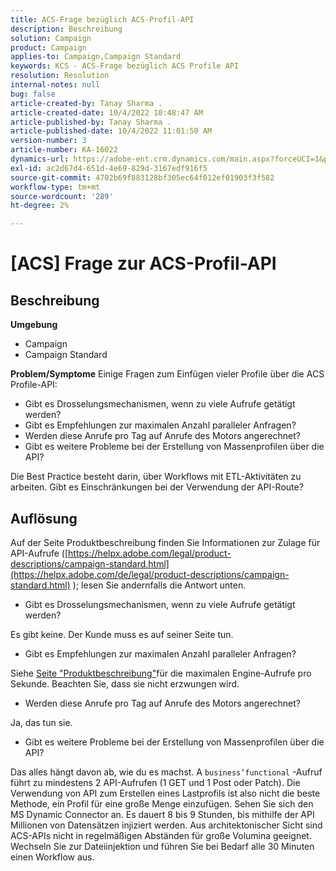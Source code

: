 ```yaml
---
title: ACS-Frage bezüglich ACS-Profil-API
description: Beschreibung
solution: Campaign
product: Campaign
applies-to: Campaign,Campaign Standard
keywords: KCS - ACS-Frage bezüglich ACS Profile API
resolution: Resolution
internal-notes: null
bug: false
article-created-by: Tanay Sharma .
article-created-date: 10/4/2022 10:48:47 AM
article-published-by: Tanay Sharma .
article-published-date: 10/4/2022 11:01:50 AM
version-number: 3
article-number: KA-16022
dynamics-url: https://adobe-ent.crm.dynamics.com/main.aspx?forceUCI=1&pagetype=entityrecord&etn=knowledgearticle&id=c2ea181f-d243-ed11-bba2-0022480868ff
exl-id: ac2d67d4-651d-4e69-829d-3167edf916f5
source-git-commit: 4702b69f883128bf305ec64f012ef01903f3f582
workflow-type: tm+mt
source-wordcount: '289'
ht-degree: 2%

---
```


# [ACS] Frage zur ACS-Profil-API

## Beschreibung

<b>Umgebung</b>
- Campaign
- Campaign Standard



<b>Problem/Symptome</b>
Einige Fragen zum Einfügen vieler Profile über die ACS Profile-API:

- Gibt es Drosselungsmechanismen, wenn zu viele Aufrufe getätigt werden?
- Gibt es Empfehlungen zur maximalen Anzahl paralleler Anfragen?
- Werden diese Anrufe pro Tag auf Anrufe des Motors angerechnet?
- Gibt es weitere Probleme bei der Erstellung von Massenprofilen über die API?


Die Best Practice besteht darin, über Workflows mit ETL-Aktivitäten zu arbeiten. Gibt es Einschränkungen bei der Verwendung der API-Route?


## Auflösung


Auf der Seite Produktbeschreibung finden Sie Informationen zur Zulage für API-Aufrufe ([https://helpx.adobe.com/legal/product-descriptions/campaign-standard.html](https://helpx.adobe.com/de/legal/product-descriptions/campaign-standard.html) ); lesen Sie andernfalls die Antwort unten.



- Gibt es Drosselungsmechanismen, wenn zu viele Aufrufe getätigt werden?


Es gibt keine. Der Kunde muss es auf seiner Seite tun.

- Gibt es Empfehlungen zur maximalen Anzahl paralleler Anfragen?


Siehe [Seite &quot;Produktbeschreibung&quot;](https://helpx.adobe.com/legal/product-descriptions/campaign-standard.html#)für die maximalen Engine-Aufrufe pro Sekunde. Beachten Sie, dass sie nicht erzwungen wird.

- Werden diese Anrufe pro Tag auf Anrufe des Motors angerechnet?


Ja, das tun sie.

- Gibt es weitere Probleme bei der Erstellung von Massenprofilen über die API?


Das alles hängt davon ab, wie du es machst. A `business’functional` -Aufruf führt zu mindestens 2 API-Aufrufen (1 GET und 1 Post oder Patch). Die Verwendung von API zum Erstellen eines Lastprofils ist also nicht die beste Methode, ein Profil für eine große Menge einzufügen. Sehen Sie sich den MS Dynamic Connector an. Es dauert 8 bis 9 Stunden, bis mithilfe der API Millionen von Datensätzen injiziert werden. Aus architektonischer Sicht sind ACS-APIs nicht in regelmäßigen Abständen für große Volumina geeignet. Wechseln Sie zur Dateiinjektion und führen Sie bei Bedarf alle 30 Minuten einen Workflow aus.
